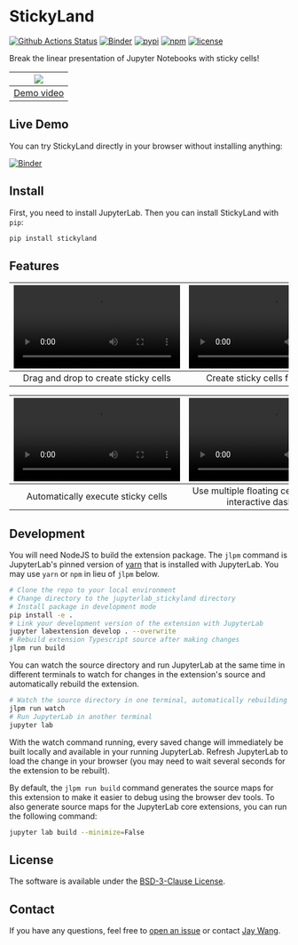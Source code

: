 # StickyLand

[![Github Actions Status](https://github.com/xiaohk/stickyland/workflows/Build/badge.svg)](https://github.com/xiaohk/stickyland/actions/workflows/build.yml)
[![Binder](https://mybinder.org/badge_logo.svg)](https://mybinder.org/v2/gh/xiaohk/stickyland/master?urlpath=lab/tree/examples/example-adult.ipynb)
[![pypi](https://img.shields.io/pypi/v/jupyterlab-stickyland?color=blue)](https://pypi.python.org/pypi/jupyterlab-stickyland)
[![npm](https://img.shields.io/npm/v/jupyterlab-stickyland?color=blue)](https://www.npmjs.com/package/jupyterlab-stickyland)
[![license](https://img.shields.io/pypi/l/jupyterlab-stickyland?color=orange)](https://github.com/xiaohk/stickyland/blob/master/LICENSE)

Break the linear presentation of Jupyter Notebooks with sticky cells!

|<img src='https://i.imgur.com/FtmHafo.png'>|
|:---:|
|[Demo video](https://youtu.be/OKaPmEBzEX0)|

## Live Demo

You can try StickyLand directly in your browser without installing anything:

[![Binder](https://mybinder.org/badge_logo.svg)](https://mybinder.org/v2/gh/anonchi/stickyland/master?urlpath=lab/tree/examples/example-adult.ipynb)

## Install

First, you need to install JupyterLab. Then you can install StickyLand with `pip`:

```bash
pip install stickyland
```

## Features

|![](https://user-images.githubusercontent.com/15007159/155228615-04bd45a6-0d85-46a5-abb2-841b440c6871.mp4)|![](https://user-images.githubusercontent.com/15007159/155228628-e17bb6ea-ceae-4f0f-b88e-6573fe081aac.mp4)|
|:---:|:---:|
|Drag and drop to create sticky cells|Create sticky cells from scratch|

|![](https://user-images.githubusercontent.com/15007159/155228640-5280ebe8-9b3e-4610-9672-cae20acb3412.mp4)|![](https://user-images.githubusercontent.com/15007159/155233626-19d53769-49b2-4673-8ed1-bcb42172cec3.mp4)|
|:---:|:---:|
|Automatically execute sticky cells|Use multiple floating cells to create an interactive dashboard|

## Development

You will need NodeJS to build the extension package.
The `jlpm` command is JupyterLab's pinned version of
[yarn](https://yarnpkg.com/) that is installed with JupyterLab. You may use
`yarn` or `npm` in lieu of `jlpm` below.

```bash
# Clone the repo to your local environment
# Change directory to the jupyterlab_stickyland directory
# Install package in development mode
pip install -e .
# Link your development version of the extension with JupyterLab
jupyter labextension develop . --overwrite
# Rebuild extension Typescript source after making changes
jlpm run build
```

You can watch the source directory and run JupyterLab at the same time in different terminals to watch for changes in the extension's source and automatically rebuild the extension.

```bash
# Watch the source directory in one terminal, automatically rebuilding when needed
jlpm run watch
# Run JupyterLab in another terminal
jupyter lab
```

With the watch command running, every saved change will immediately be built locally and available in your running JupyterLab. Refresh JupyterLab to load the change in your browser (you may need to wait several seconds for the extension to be rebuilt).

By default, the `jlpm run build` command generates the source maps for this extension to make it easier to debug using the browser dev tools. To also generate source maps for the JupyterLab core extensions, you can run the following command:

```bash
jupyter lab build --minimize=False
```

## License

The software is available under the [BSD-3-Clause License](https://github.com/xiaohk/stickyland/blob/master/LICENSE).

## Contact

If you have any questions, feel free to [open an issue](https://github.com/xiaohk/stickyland/issues/new) or contact [Jay Wang](https://zijie.wang).

